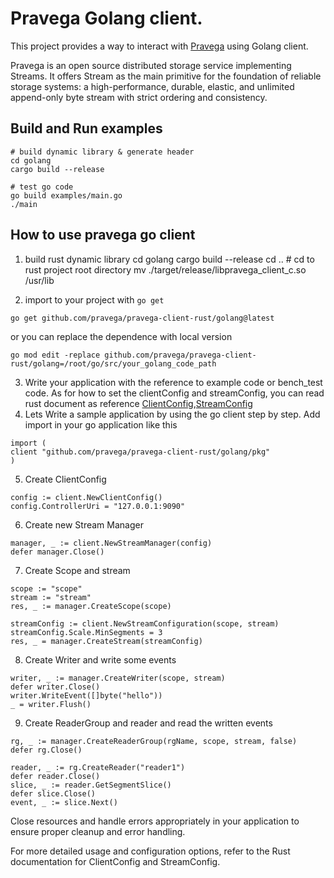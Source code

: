 # Pravega Golang client.

This project provides a way to interact with [Pravega](http://pravega.io) using Golang client.

Pravega is an open source distributed storage service implementing Streams. It offers Stream as the main primitive for
the foundation of reliable storage systems: a high-performance, durable, elastic, and unlimited append-only byte stream
with strict ordering and consistency.

## Build and Run examples
```
# build dynamic library & generate header
cd golang
cargo build --release

# test go code
go build examples/main.go
./main
```

## How to use pravega go client

1. build rust dynamic library
cd golang
cargo build --release
cd .. # cd to rust project root directory
mv ./target/release/libpravega_client_c.so /usr/lib

2. import to your project with `go get`
```
go get github.com/pravega/pravega-client-rust/golang@latest
``` 
or you can replace the dependence with local version
```
go mod edit -replace github.com/pravega/pravega-client-rust/golang=/root/go/src/your_golang_code_path
```

3. Write your application with the reference to example code or bench_test code. As for how to set the clientConfig and streamConfig, you can read rust document as reference [ClientConfig](https://docs.rs/pravega-client-config/latest/pravega_client_config/struct.ClientConfig.html),[StreamConfig](https://github.com/pravega/pravega-client-rust/blob/master/shared/src/lib.rs#L508-L514)
4. Lets Write a sample application by using the go client step by step. Add import in your go application like this 
```gotemplate
import (
client "github.com/pravega/pravega-client-rust/golang/pkg"
)
```
5. Create ClientConfig 
```gotemplate
config := client.NewClientConfig()
config.ControllerUri = "127.0.0.1:9090"
```
6. Create new Stream Manager
```gotemplate
manager, _ := client.NewStreamManager(config)
defer manager.Close()
```
7. Create Scope and stream 
```gotemplate
scope := "scope"
stream := "stream"
res, _ := manager.CreateScope(scope)

streamConfig := client.NewStreamConfiguration(scope, stream)
streamConfig.Scale.MinSegments = 3
res, _ = manager.CreateStream(streamConfig)
```
8. Create Writer and write some events
```gotemplate
writer, _ := manager.CreateWriter(scope, stream)
defer writer.Close()
writer.WriteEvent([]byte("hello"))
_ = writer.Flush()
```
9. Create ReaderGroup and reader and read the written events
```gotemplate
rg, _ := manager.CreateReaderGroup(rgName, scope, stream, false)
defer rg.Close()

reader, _ := rg.CreateReader("reader1")
defer reader.Close()
slice, _ := reader.GetSegmentSlice()
defer slice.Close()
event, _ := slice.Next()
```
Close resources and handle errors appropriately in your application to ensure proper cleanup and error handling.

For more detailed usage and configuration options, refer to the Rust documentation for ClientConfig and StreamConfig.
